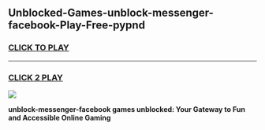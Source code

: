 
## Unblocked-Games-unblock-messenger-facebook-Play-Free-pypnd
<h3>
<a href="https://premium76.site?title=unblock-messenger-facebook&ref=10A">CLICK TO PLAY</a></h3>
<hr>

<h3>
<a href="https://premium76.site?title=unblock-messenger-facebook&ref=10A">CLICK 2 PLAY</a>
  
</h3>

<a href="https://premium76.site?title=unblock-messenger-facebook&ref=10A"><img src="https://clearcache.store/games.png"></a>


**unblock-messenger-facebook games unblocked: Your Gateway to Fun and Accessible Online Gaming**
